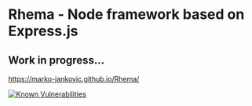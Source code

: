 # Rhema - Node framework based on Express.js
## Work in progress...

https://marko-jankovic.github.io/Rhema/
                
[![Known Vulnerabilities](https://snyk.io/test/github/marko-jankovic/rhema/badge.svg?targetFile=package.json)](https://snyk.io/test/github/marko-jankovic/rhema?targetFile=package.json)

